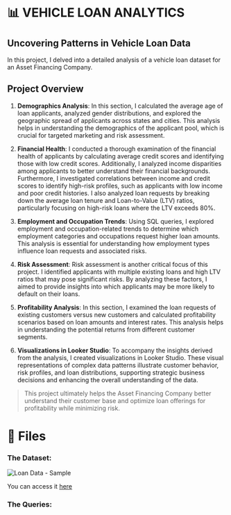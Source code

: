 # 📊 VEHICLE LOAN ANALYTICS
## Uncovering Patterns in Vehicle Loan Data
In this project, I delved into a detailed analysis of a vehicle loan dataset for an Asset Financing Company.

## Project Overview
1. **Demographics Analysis**:
In this section, I calculated the average age of loan applicants, analyzed gender distributions, and explored the geographic spread of applicants across states and cities. This analysis helps in understanding the demographics of the applicant pool, which is crucial for targeted marketing and risk assessment.

2. **Financial Health**:
I conducted a thorough examination of the financial health of applicants by calculating average credit scores and identifying those with low credit scores. Additionally, I analyzed income disparities among applicants to better understand their financial backgrounds. Furthermore, I investigated correlations between income and credit scores to identify high-risk profiles, such as applicants with low income and poor credit histories. I also analyzed loan requests by breaking down the average loan tenure and Loan-to-Value (LTV) ratios, particularly focusing on high-risk loans where the LTV exceeds 80%.

3. **Employment and Occupation Trends**:
Using SQL queries, I explored employment and occupation-related trends to determine which employment categories and occupations request higher loan amounts. This analysis is essential for understanding how employment types influence loan requests and associated risks.

4. **Risk Assessment**:
Risk assessment is another critical focus of this project. I identified applicants with multiple existing loans and high LTV ratios that may pose significant risks. By analyzing these factors, I aimed to provide insights into which applicants may be more likely to default on their loans.

5. **Profitability Analysis**:
In this section, I examined the loan requests of existing customers versus new customers and calculated profitability scenarios based on loan amounts and interest rates. This analysis helps in understanding the potential returns from different customer segments.

6. **Visualizations in Looker Studio**:
To accompany the insights derived from the analysis, I created visualizations in Looker Studio. These visual representations of complex data patterns illustrate customer behavior, risk profiles, and loan distributions, supporting strategic business decisions and enhancing the overall understanding of the data.

>This project ultimately helps the Asset Financing Company better understand their customer base and optimize loan offerings for profitability while minimizing risk.

# 📁 Files
### The Dataset:
![Loan Data - Sample](https://github.com/user-attachments/assets/6b1f1212-aae8-4796-9398-97ae4987e6b9)

You can access it [here](https://storage.cloud.google.com/vehicle_loan_data/Vehicle%20Loan%20Dataset.csv)

### The Queries:

